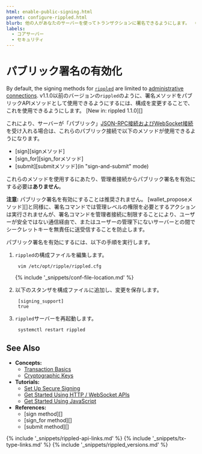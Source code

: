 ```yaml
---
html: enable-public-signing.html
parent: configure-rippled.html
blurb: 他の人があなたのサーバーを使ってトランザクションに署名できるようにします。 （非推奨）
labels:
  - コアサーバー
  - セキュリティ
---
```


# パブリック署名の有効化

By default, the signing methods for [`rippled`](xrpl-servers.html) are limited to [administrative connections](admin-api-methods.html). v1.1.0以前のバージョンの`rippled`のように、署名メソッドをパブリックAPIメソッドとして使用できるようにするには、構成を変更することで、これを使用できるようにします。 \[New in: rippled 1.1.0\]\[\]

これにより、サーバーが「パブリック」[JSON-RPC接続およびWebSocket接続](get-started-using-http-websocket-apis.html)を受け入れる場合は、これらのパブリック接続で以下のメソッドが使用できるようになります。

- \[sign\]\[signメソッド\]
- \[sign_for\]\[sign_forメソッド\]
- \[submit][submitメソッド\](in "sign-and-submit" mode)

これらのメソッドを使用するにあたり、管理者接続からパブリック署名を有効にする必要は**ありません**。

**注意:** パブリック署名を有効にすることは推奨されません。 \[wallet_proposeメソッド\]\[\]と同様に、署名コマンドでは管理レベルの権限を必要とするアクションは実行されませんが、署名コマンドを管理者接続に制限することにより、ユーザーが安全ではない通信経由で、またはユーザーの管理下にないサーバーとの間でシークレットキーを無責任に送受信することを防止します。

パブリック署名を有効にするには、以下の手順を実行します。

1. `rippled`の構成ファイルを編集します。
   
        vim /etc/opt/ripple/rippled.cfg

    {% include '_snippets/conf-file-location.md' %}<!--_ -->

2. 以下のスタンザを構成ファイルに追加し、変更を保存します。
   
        [signing_support]
        true

3. `rippled`サーバーを再起動します。
   
        systemctl restart rippled

## See Also

- **Concepts:**
    - [Transaction Basics](transaction-basics.html)
    - [Cryptographic Keys](cryptographic-keys.html)
- **Tutorials:**
    - [Set Up Secure Signing](set-up-secure-signing.html)
    - [Get Started Using HTTP / WebSocket APIs](get-started-using-http-websocket-apis.html)
    - [Get Started Using JavaScript](get-started-using-javascript.html)
- **References:**
    - \[sign method\]\[\]
    - \[sign_for method\]\[\]
    - \[submit method\]\[\]


<!--{# common link defs #}-->
{% include '_snippets/rippled-api-links.md' %}
{% include '_snippets/tx-type-links.md' %}
{% include '_snippets/rippled_versions.md' %}
